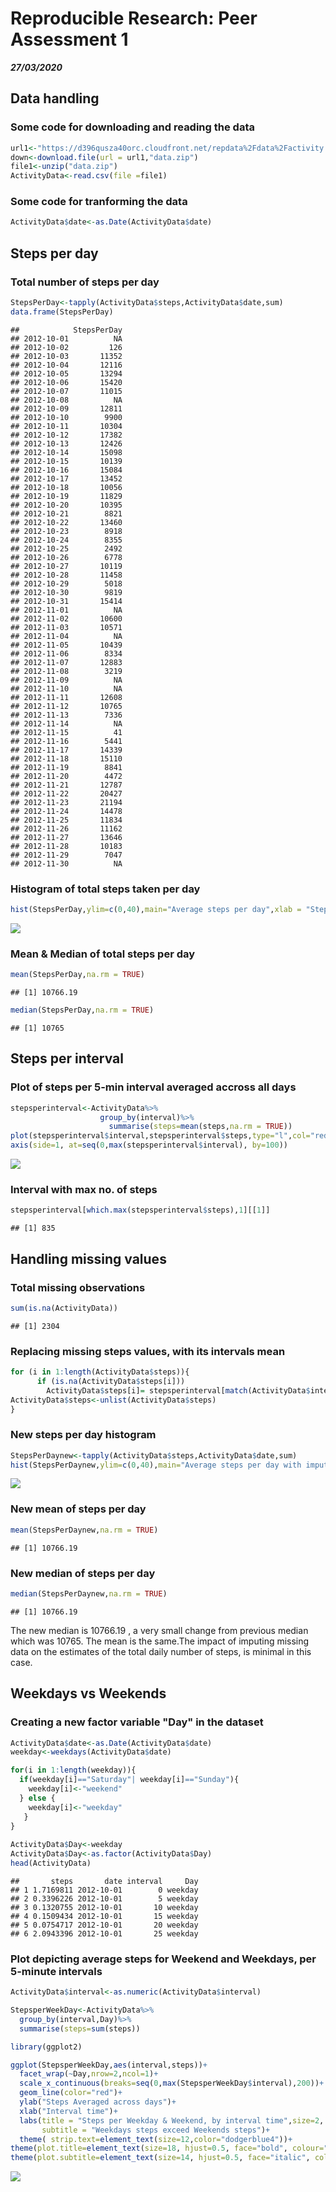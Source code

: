 Reproducible Research: Peer Assessment 1
================

***27/03/2020***

Data handling
-------------

### Some code for downloading and reading the data

``` r
url1<-"https://d396qusza40orc.cloudfront.net/repdata%2Fdata%2Factivity.zip"
down<-download.file(url = url1,"data.zip")
file1<-unzip("data.zip")
ActivityData<-read.csv(file =file1)
```

### Some code for tranforming the data

``` r
ActivityData$date<-as.Date(ActivityData$date)
```

**Steps per day**
-----------------

### Total number of steps per day

``` r
StepsPerDay<-tapply(ActivityData$steps,ActivityData$date,sum)
data.frame(StepsPerDay)
```

    ##            StepsPerDay
    ## 2012-10-01          NA
    ## 2012-10-02         126
    ## 2012-10-03       11352
    ## 2012-10-04       12116
    ## 2012-10-05       13294
    ## 2012-10-06       15420
    ## 2012-10-07       11015
    ## 2012-10-08          NA
    ## 2012-10-09       12811
    ## 2012-10-10        9900
    ## 2012-10-11       10304
    ## 2012-10-12       17382
    ## 2012-10-13       12426
    ## 2012-10-14       15098
    ## 2012-10-15       10139
    ## 2012-10-16       15084
    ## 2012-10-17       13452
    ## 2012-10-18       10056
    ## 2012-10-19       11829
    ## 2012-10-20       10395
    ## 2012-10-21        8821
    ## 2012-10-22       13460
    ## 2012-10-23        8918
    ## 2012-10-24        8355
    ## 2012-10-25        2492
    ## 2012-10-26        6778
    ## 2012-10-27       10119
    ## 2012-10-28       11458
    ## 2012-10-29        5018
    ## 2012-10-30        9819
    ## 2012-10-31       15414
    ## 2012-11-01          NA
    ## 2012-11-02       10600
    ## 2012-11-03       10571
    ## 2012-11-04          NA
    ## 2012-11-05       10439
    ## 2012-11-06        8334
    ## 2012-11-07       12883
    ## 2012-11-08        3219
    ## 2012-11-09          NA
    ## 2012-11-10          NA
    ## 2012-11-11       12608
    ## 2012-11-12       10765
    ## 2012-11-13        7336
    ## 2012-11-14          NA
    ## 2012-11-15          41
    ## 2012-11-16        5441
    ## 2012-11-17       14339
    ## 2012-11-18       15110
    ## 2012-11-19        8841
    ## 2012-11-20        4472
    ## 2012-11-21       12787
    ## 2012-11-22       20427
    ## 2012-11-23       21194
    ## 2012-11-24       14478
    ## 2012-11-25       11834
    ## 2012-11-26       11162
    ## 2012-11-27       13646
    ## 2012-11-28       10183
    ## 2012-11-29        7047
    ## 2012-11-30          NA

### Histogram of total steps taken per day

``` r
hist(StepsPerDay,ylim=c(0,40),main="Average steps per day",xlab = "Steps/day")
```

![](PA1_template_files/figure-markdown_github/hist%20totalSteps%20per%20day-1.png)

### Mean & Median of total steps per day

``` r
mean(StepsPerDay,na.rm = TRUE)
```

    ## [1] 10766.19

``` r
median(StepsPerDay,na.rm = TRUE)
```

    ## [1] 10765

**Steps per interval**
----------------------

### Plot of steps per 5-min interval averaged accross all days

``` r
stepsperinterval<-ActivityData%>%
                    group_by(interval)%>%
                      summarise(steps=mean(steps,na.rm = TRUE))
plot(stepsperinterval$interval,stepsperinterval$steps,type="l",col="red",lwd=1.5,xaxt="n",xlab = "Interval Time",ylab="Steps",main = "Average steps per 5-min interval accross all days")
axis(side=1, at=seq(0,max(stepsperinterval$interval), by=100))
```

![](PA1_template_files/figure-markdown_github/steps%20per%20interval%20plot-1.png)

### Interval with max no. of steps

``` r
stepsperinterval[which.max(stepsperinterval$steps),1][[1]]
```

    ## [1] 835

**Handling missing values**
---------------------------

### Total missing observations

``` r
sum(is.na(ActivityData))
```

    ## [1] 2304

### Replacing missing steps values, with its intervals mean

``` r
for (i in 1:length(ActivityData$steps)){
      if (is.na(ActivityData$steps[i]))
        ActivityData$steps[i]= stepsperinterval[match(ActivityData$interval[i],stepsperinterval$interval),2]
ActivityData$steps<-unlist(ActivityData$steps)
}
```

### New steps per day histogram

``` r
StepsPerDaynew<-tapply(ActivityData$steps,ActivityData$date,sum)
hist(StepsPerDaynew,ylim=c(0,40),main="Average steps per day with imputed values",xlab="Steps/day")
```

![](PA1_template_files/figure-markdown_github/hist%20totalSteps%20per%20day%20with%20imputed%20data-1.png)

### New mean of steps per day

``` r
mean(StepsPerDaynew,na.rm = TRUE)
```

    ## [1] 10766.19

### New median of steps per day

``` r
median(StepsPerDaynew,na.rm = TRUE)
```

    ## [1] 10766.19

The new median is 10766.19 , a very small change from previous median which was 10765. The mean is the same.The impact of imputing missing data on the estimates of the total daily number of steps, is minimal in this case.

**Weekdays vs Weekends**
------------------------

### Creating a new factor variable "Day" in the dataset

``` r
ActivityData$date<-as.Date(ActivityData$date)
weekday<-weekdays(ActivityData$date)

for(i in 1:length(weekday)){
  if(weekday[i]=="Saturday"| weekday[i]=="Sunday"){
    weekday[i]<-"weekend"
  } else {
    weekday[i]<-"weekday"
   }
}   
  
ActivityData$Day<-weekday
ActivityData$Day<-as.factor(ActivityData$Day)
head(ActivityData)
```

    ##       steps       date interval     Day
    ## 1 1.7169811 2012-10-01        0 weekday
    ## 2 0.3396226 2012-10-01        5 weekday
    ## 3 0.1320755 2012-10-01       10 weekday
    ## 4 0.1509434 2012-10-01       15 weekday
    ## 5 0.0754717 2012-10-01       20 weekday
    ## 6 2.0943396 2012-10-01       25 weekday

### Plot depicting average steps for Weekend and Weekdays, per 5-minute intervals

``` r
ActivityData$interval<-as.numeric(ActivityData$interval)

StepsperWeekDay<-ActivityData%>%
  group_by(interval,Day)%>%
  summarise(steps=sum(steps))

library(ggplot2)

ggplot(StepsperWeekDay,aes(interval,steps))+
  facet_wrap(~Day,nrow=2,ncol=1)+
  scale_x_continuous(breaks=seq(0,max(StepsperWeekDay$interval),200))+
  geom_line(color="red")+
  ylab("Steps Averaged across days")+
  xlab("Interval time")+
  labs(title = "Steps per Weekday & Weekend, by interval time",size=2,
       subtitle = "Weekdays steps exceed Weekends steps")+
  theme( strip.text=element_text(size=12,color="dodgerblue4"))+
theme(plot.title=element_text(size=18, hjust=0.5, face="bold", colour="black"))+
theme(plot.subtitle=element_text(size=14, hjust=0.5, face="italic", color="chocolate"))
```

![](PA1_template_files/figure-markdown_github/plot%20Weekdays%20vs%20Weekends-1.png)
